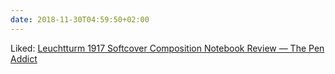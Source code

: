```yaml
---
date: 2018-11-30T04:59:50+02:00
---
```


Liked: [Leuchtturm 1917 Softcover Composition Notebook Review — The Pen Addict](https://www.penaddict.com/blog/2018/11/14/leuchtturm-1917-softcover-composition-notebook-review)

